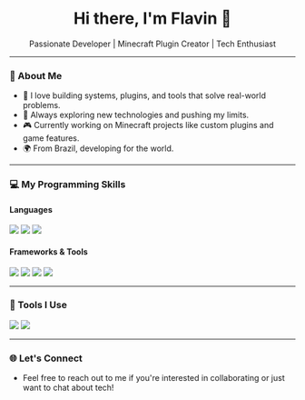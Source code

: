 <h1 align="center">Hi there, I'm Flavin 👋</h1>

<p align="center">
  Passionate Developer | Minecraft Plugin Creator | Tech Enthusiast
</p>

---

### 🚀 About Me

- 🔧 I love building systems, plugins, and tools that solve real-world problems.
- 🧠 Always exploring new technologies and pushing my limits.
- 🎮 Currently working on Minecraft projects like custom plugins and game features.
- 🌍 From Brazil, developing for the world.

---

### 💻 My Programming Skills

#### Languages
<p>
  <img src="https://img.shields.io/badge/Python-3776AB?style=for-the-badge&logo=python&logoColor=white"/>
  <img src="https://img.shields.io/badge/JavaScript-F7DF1E?style=for-the-badge&logo=javascript&logoColor=black"/>
  <img src="https://cdn.jsdelivr.net/gh/devicons/devicon@latest/icons/atom/atom-original.svg" />
</p>

#### Frameworks & Tools
<p>
  <img src="https://img.shields.io/badge/React-20232A?style=for-the-badge&logo=react&logoColor=61DAFB"/>
  <img src="https://img.shields.io/badge/Next.js-000000?style=for-the-badge&logo=nextdotjs&logoColor=white"/>
  <img src="https://img.shields.io/badge/Node.js-339933?style=for-the-badge&logo=nodedotjs&logoColor=white"/>
  <img src="https://img.shields.io/badge/CustomTkinter-14354C?style=for-the-badge&logo=python&logoColor=white"/>
</p>

---

### 🔧 Tools I Use
<p>
  <img src="https://img.shields.io/badge/Visual%20Studio%20Code-007ACC?style=for-the-badge&logo=visual-studio-code&logoColor=white"/>
  <img src="https://img.shields.io/badge/Git-F05032?style=for-the-badge&logo=git&logoColor=white"/>
</p>

---

### 🌐 Let's Connect

- Feel free to reach out to me if you're interested in collaborating or just want to chat about tech!
